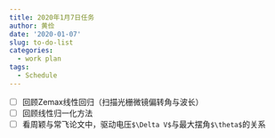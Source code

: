 ```yaml
---
title: 2020年1月7日任务
author: 黄俭
date: '2020-01-07'
slug: to-do-list
categories:
  - work plan
tags:
  - Schedule
---
```


- [ ] 回顾Zemax线性回归（扫描光栅微镜偏转角与波长）
- [ ] 回顾线性归一化方法
- [ ] 看周颖与常飞论文中，驱动电压`$\Delta V$`与最大摆角`$\theta$`的关系
